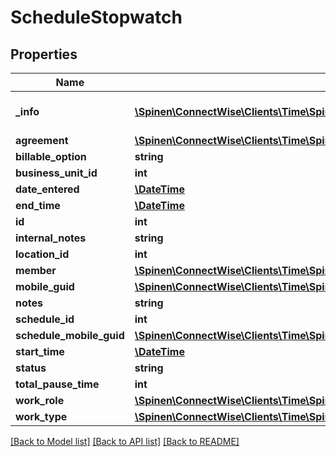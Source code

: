 # ScheduleStopwatch

## Properties
Name | Type | Description | Notes
------------ | ------------- | ------------- | -------------
**_info** | [**\Spinen\ConnectWise\Clients\Time\Spinen\ConnectWise\Clients\Time\Model\Metadata**](Metadata.md) | Metadata of the entity | [optional] 
**agreement** | [**\Spinen\ConnectWise\Clients\Time\Spinen\ConnectWise\Clients\Time\Model\AgreementReference**](AgreementReference.md) |  | [optional] 
**billable_option** | **string** |  | [optional] 
**business_unit_id** | **int** |  | [optional] 
**date_entered** | [**\DateTime**](\DateTime.md) |  | [optional] 
**end_time** | [**\DateTime**](\DateTime.md) |  | [optional] 
**id** | **int** |  | [optional] 
**internal_notes** | **string** |  | [optional] 
**location_id** | **int** |  | [optional] 
**member** | [**\Spinen\ConnectWise\Clients\Time\Spinen\ConnectWise\Clients\Time\Model\MemberReference**](MemberReference.md) |  | 
**mobile_guid** | [**\Spinen\ConnectWise\Clients\Time\Spinen\ConnectWise\Clients\Time\Model\Guid**](Guid.md) |  | [optional] 
**notes** | **string** |  | [optional] 
**schedule_id** | **int** |  | 
**schedule_mobile_guid** | [**\Spinen\ConnectWise\Clients\Time\Spinen\ConnectWise\Clients\Time\Model\Guid**](Guid.md) |  | [optional] 
**start_time** | [**\DateTime**](\DateTime.md) |  | [optional] 
**status** | **string** |  | 
**total_pause_time** | **int** |  | [optional] 
**work_role** | [**\Spinen\ConnectWise\Clients\Time\Spinen\ConnectWise\Clients\Time\Model\WorkRoleReference**](WorkRoleReference.md) |  | [optional] 
**work_type** | [**\Spinen\ConnectWise\Clients\Time\Spinen\ConnectWise\Clients\Time\Model\WorkTypeReference**](WorkTypeReference.md) |  | [optional] 

[[Back to Model list]](../README.md#documentation-for-models) [[Back to API list]](../README.md#documentation-for-api-endpoints) [[Back to README]](../README.md)


